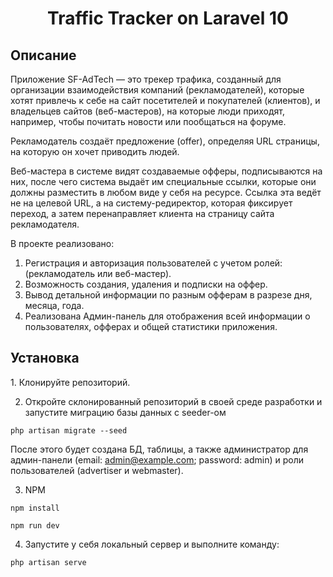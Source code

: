 <h1 align="center">Traffic Tracker on Laravel 10</h1>
<h2>Описание</h2>
    Приложение SF-AdTech — это трекер трафика, созданный для организации взаимодействия компаний (рекламодателей), которые хотят привлечь к себе на сайт посетителей и покупателей (клиентов), и владельцев сайтов (веб-мастеров), на которые люди приходят, например, чтобы почитать новости или пообщаться на форуме.
    

Рекламодатель создаёт предложение (offer), определяя URL страницы, на которую он хочет приводить людей. 

Веб-мастера в системе видят создаваемые офферы, подписываются на них, после чего система выдаёт им специальные ссылки, которые они должны разместить в любом виде у себя на ресурсе. Ссылка эта ведёт не на целевой URL, а на систему-редиректор, которая фиксирует переход, а затем перенаправляет клиента на страницу сайта рекламодателя.

В проекте реализовано:
1. Регистрация и авторизация пользователей с учетом ролей: (рекламодатель или веб-мастер).
2. Возможность создания, удаления и подписки на оффер.
3. Вывод детальной информации по разным офферам в разрезе дня, месяца, года.
4. Реализована Админ-панель для отображения всей информации о пользователях, офферах и общей статистики приложения.
    

<h2>Установка</h2>
1. Клонируйте репозиторий.

2. Откройте склонированный репозиторий в своей среде разработки и запустите миграцию базы данных с seeder-ом
```
php artisan migrate --seed
```

После этого будет создана БД, таблицы, а также администратор для админ-панели (email: admin@example.com; password: admin) и роли пользователей (advertiser и webmaster).

3. NPM
```
npm install

npm run dev
```
4. Запустите у себя локальный сервер и выполните команду:
```
php artisan serve
```



